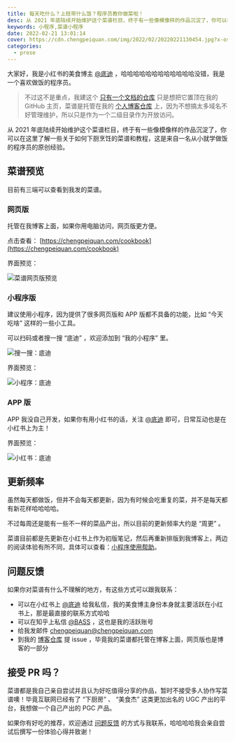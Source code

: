 ```yaml
---
title: 每天吃什么？上班带什么饭？程序员教你做菜啦！
desc: 从 2021 年底陆续开始维护这个菜谱栏目，终于有一些像模像样的作品沉淀了，你可以在这里了解一些关于如何下厨烹饪的菜谱和教程，这是来自一名从小就学做饭的程序员的原创经验。
keywords: 小程序,菜谱小程序
date: 2022-02-21 13:01:14
cover: https://cdn.chengpeiquan.com/img/2022/02/20220221130454.jpg?x-oss-process=image/interlace,1
categories:
  - prose
---
```


大家好，我是小红书的美食博主 [@底迪](https://www.xiaohongshu.com/user/profile/5c6cf700000000001003f7f6) ，哈哈哈哈哈哈哈哈哈哈哈哈没错，我是一个喜欢做饭的程序员。

> 不过这不是重点，我建这个 [只有一个文档的仓库](https://github.com/chengpeiquan/cooking-cookbook) 只是想把它置顶在我的 GitHub 主页，菜谱是托管在我的 [个人博客仓库](https://github.com/chengpeiquan/chengpeiquan.com) 上，因为不想搞太多域名不好管理维护，所以只是作为一个二级目录作为开放访问。

从 2021 年底陆续开始维护这个菜谱栏目，终于有一些像模像样的作品沉淀了，你可以在这里了解一些关于如何下厨烹饪的菜谱和教程，这是来自一名从小就学做饭的程序员的原创经验。

## 菜谱预览

目前有三端可以查看到我发的菜谱。

### 网页版

托管在我博客上面，如果你用电脑访问，网页版更方便。

点击查看： [https://chengpeiquan.com/cookbook](https://chengpeiquan.com/cookbook)

界面预览：

![菜谱网页版预览](https://cdn.chengpeiquan.com/img/2022/02/20220221112510.jpg?x-oss-process=image/interlace,1)

### 小程序版

建议使用小程序，因为提供了很多网页版和 APP 版都不具备的功能，比如 “今天吃啥” 这样的一些小工具。

可以扫码或者搜一搜 “底迪” ，欢迎添加到 “我的小程序” 里。

![搜一搜：底迪](https://cdn.chengpeiquan.com/img/2022/02/20220221111852.jpg?x-oss-process=image/interlace,1)

界面预览：

![小程序：底迪](https://cdn.chengpeiquan.com/img/2022/02/20220221113828.jpg?x-oss-process=image/interlace,1)

### APP 版

APP 我没自己开发，如果你有用小红书的话，关注 [@底迪](https://www.xiaohongshu.com/user/profile/5c6cf700000000001003f7f6) 即可，日常互动也是在小红书上为主！

界面预览：

![小红书：底迪](https://cdn.chengpeiquan.com/img/2022/02/20220221113517.jpg?x-oss-process=image/interlace,1)

## 更新频率

虽然每天都做饭，但并不会每天都更新，因为有时候会吃重复的菜，并不是每天都有新花样哈哈哈哈。

不过每周还是能有一些不一样的菜品产出，所以目前的更新频率大约是 “周更” 。

菜谱目前都是先更新在小红书上作为初版笔记，然后再重新排版到我博客上，两边的阅读体验有所不同，具体可以查看：[小程序使用帮助](https://chengpeiquan.com/article/cookbook-faq.html)。

## 问题反馈

如果你对菜谱有什么不理解的地方，有这些方式可以跟我联系：

- 可以在小红书上 [@底迪](https://www.xiaohongshu.com/user/profile/5c6cf700000000001003f7f6) 给我私信，我的美食博主身份本身就主要活跃在小红书上，那是最直接的联系方式哈哈
- 可以在知乎上私信 [@BASS](https://www.zhihu.com/people/basss) ，这也是我的活跃账号
- 给我发邮件 [chengpeiquan@chengpeiquan.com](chengpeiquan@chengpeiquan.com)
- 到我的 [博客仓库](https://github.com/chengpeiquan/chengpeiquan.com/issues) 提 issue ，毕竟我的菜谱都托管在博客上面，网页版也是博客的一部分

## 接受 PR 吗？

菜谱都是我自己亲自尝试并且认为好吃值得分享的作品，暂时不接受多人协作写菜谱噢！毕竟互联网已经有了 “下厨房” 、 “美食杰” 这类更加出名的 UGC 产出的平台，我想做一个自己产出的 PGC 产品。

如果你有好吃的推荐，欢迎通过 [问题反馈](#问题反馈) 的方式与我联系，哈哈哈哈我会亲自尝试后撰写一份体验心得并致谢！
